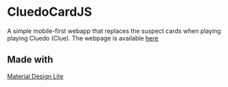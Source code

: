 # CluedoCardJS
A simple mobile-first webapp that replaces the suspect cards when playing playing Cluedo (Clue).
The webpage is available [here](https://co2p.github.io/CluedoCardJS/)

## Made with
[Material Design Lite](https://getmdl.io)
